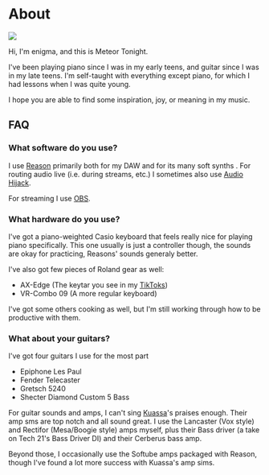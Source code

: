 # About

![](/img/meteor-tonight-pfp.jpg#left-circle)

Hi, I'm enigma, and this is Meteor Tonight.

I've been playing piano since I was in my early teens, and guitar since I was in
my late teens.  I'm self-taught with everything except piano, for which I had
lessons when I was quite young. 

I hope you are able to find some inspiration, joy, or meaning in my music.

## FAQ

### What software do you use?

I use [Reason](https://www.reasonstudios.com/) primarily both for my DAW and for
its many soft synths .  For routing audio live (i.e. during streams, etc.) I
sometimes also use [Audio Hijack](https://rogueamoeba.com/audiohijack/).

For streaming I use [OBS](https://obsproject.com/).

### What hardware do you use?

I've got a piano-weighted Casio keyboard that feels really nice for playing
piano specifically.  This one usually is just a controller though, the sounds
are okay for practicing, Reasons' sounds generaly better.

I've also got few pieces of Roland gear as well:

* AX-Edge (The keytar you see in my [TikToks](https://www.tiktok.com/@meteor.tonight))
* VR-Combo 09 (A more regular keyboard)

I've got some others cooking as well, but I'm still working through how to be
productive with them.

### What about your guitars?

I've got four guitars I use for the most part

* Epiphone Les Paul
* Fender Telecaster
* Gretsch 5240
* Shecter Diamond Custom 5 Bass

For guitar sounds and amps, I can't sing [Kuassa](https://www.kuassa.com/)'s
praises enough.  Their amp sms are top notch and all sound great.  I use the
Lancaster (Vox style) and Rectifor (Mesa/Boogie style) amps myself, plus their
Bass driver (a take on Tech 21's Bass Driver DI) and their Cerberus bass amp.

Beyond those, I occasionally use the Softube amps packaged with Reason, though
I've found a lot more success with Kuassa's amp sims.